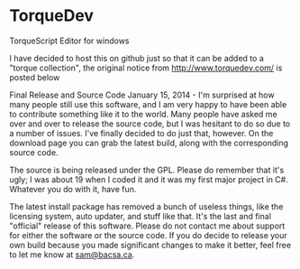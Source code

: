 # TorqueDev
TorqueScript Editor for windows

I have decided to host this on github just so that it can be added to a "torque collection", the original notice from http://www.torquedev.com/ is posted below

Final Release and Source Code
January 15, 2014 - I'm surprised at how many people still use this software, and I am very happy to have been able to contribute something like it to the world. Many people have asked me over and over to release the source code, but I was hesitant to do so due to a number of issues. I've finally decided to do just that, however. On the download page you can grab the latest build, along with the corresponding source code.

The source is being released under the GPL. Please do remember that it's ugly; I was about 19 when I coded it and it was my first major project in C#. Whatever you do with it, have fun. 

The latest install package has removed a bunch of useless things, like the licensing system, auto updater, and stuff like that. It's the last and final "official" release of this software. Please do not contact me about support for either the software or the source code. If you do decide to release your own build because you made significant changes to make it better, feel free to let me know at sam@bacsa.ca.
